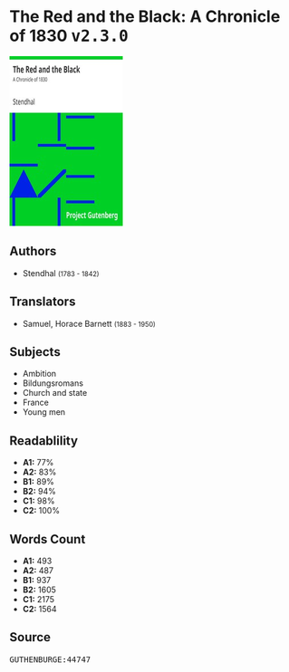 # The Red and the Black: A Chronicle of 1830 <kbd>v2.3.0</kbd>

![](./cover.medium.jpg "")

## Authors


 - Stendhal <small>(1783 - 1842)</small>

## Translators


 - Samuel, Horace Barnett <small>(1883 - 1950)</small>

## Subjects


 - Ambition
 - Bildungsromans
 - Church and state
 - France
 - Young men

## Readablility


 - **A1:** 77%
 - **A2:** 83%
 - **B1:** 89%
 - **B2:** 94%
 - **C1:** 98%
 - **C2:** 100%

## Words Count


 - **A1:** 493
 - **A2:** 487
 - **B1:** 937
 - **B2:** 1605
 - **C1:** 2175
 - **C2:** 1564

## Source


<kbd>GUTHENBURGE:44747</kbd>

